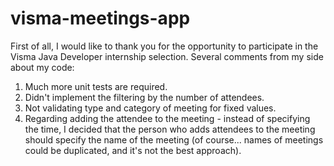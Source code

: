 # visma-meetings-app

First of all, I would like to thank you for the opportunity to participate in the Visma Java Developer internship selection.
Several comments from my side about my code:
1. Much more unit tests are required.
2. Didn't implement the filtering by the number of attendees.
3. Not validating type and category of meeting for fixed values.
4. Regarding adding the attendee to the meeting - instead of specifying the time, I decided that the person who adds attendees to the meeting should specify the name of the meeting (of course... names of meetings could be duplicated, and it's not the best approach).
